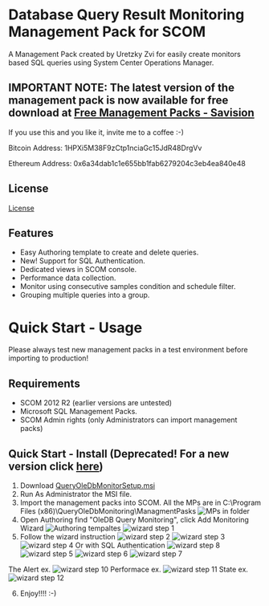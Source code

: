 # Database Query Result Monitoring Management Pack for SCOM
A Management Pack created by Uretzky Zvi for easily create monitors based SQL queries using System Center Operations Manager.

## IMPORTANT NOTE: The latest version of the management pack is now available for free download at [Free Management Packs - Savision](https://www.savision.com/free-management-packs/)

If you use this and you like it, invite me to a coffee :-)

 Bitcoin Address: 1HPXi5M38F9zCtp1nciaGc15JdR48DrgVv
 
 Ethereum Address: 0x6a34dab1c1e655bb1fab6279204c3eb4ea840e48

## License

[License](https://github.com/uretskyzvi/Monitor-Applications-Using-SQL-Queries/blob/master/LICENSE)

## Features
* Easy Authoring template to create and delete queries.
* New! Support for SQL Authentication. 
* Dedicated views in SCOM console.
* Performance data collection.
* Monitor using consecutive samples condition and schedule filter.
* Grouping multiple queries into a group.

# Quick Start - Usage
Please always test new management packs in a test environment before importing to production!

## Requirements
* SCOM 2012 R2 (earlier versions are untested)
* Microsoft SQL Management Packs.
* SCOM Admin rights (only Administrators can import management packs)
## Quick Start - Install (Deprecated! For a new version click [here](https://www.savision.com/free-management-packs/)) 
1. Download [QueryOleDbMonitorSetup.msi](https://github.com/UretzkyZvi/Monitor-Applications-Using-SQL-Queries/releases/download/v2.2.0.1/QueryOleDbMonitorSetup.msi)
2. Run As Administrator the MSI file.
3. Import the management packs into SCOM. All the MPs are in C:\Program Files (x86)\QueryOleDbMonitoring\ManagmentPasks 
![MPs in folder](/Images/2017-06-09%2011_22_32-ManagmentPasks.png?raw=true)
4. Open Authoring find "OleDB Query Monitoring", click Add Monitoring Wizard
![Authoring tempaltes](/Images/2017-06-09%2011_47_50-OleDB%20Query%20Monitoring%20-%20analyticOps%20-%20Operations%20Manager.png?raw=true)
![wizard step 1](/Images/2017-06-09%2011_24_00-Add%20Monitoring%20Wizard.png?raw=true)
5. Follow the wizard instruction
![wizard step 2](/Images/OleDB%20Monitoring/ConnectionAndQuery_1.png?raw=true)
![wizard step 3](/Images/OleDB%20Monitoring/ConnectionAndQuery_SelectDatabase.png?raw=true)
![wizard step 4](/Images/OleDB%20Monitoring/ConnectionAndQuery_Full.png?raw=true)
Or with SQL Authentication
![wizard step 8](/Images/OleDB%20Monitoring/ConnectionAndQuery_FullAuthentication.png?raw=true)
![wizard step 5](/Images/OleDB%20Monitoring/MonitoringSettings.png?raw=true)
![wizard step 6](/Images/OleDB%20Monitoring/MonitoringSettings_Full.png?raw=true)
![wizard step 7](/Images/OleDB%20Monitoring/SchedulerSettings.png?raw=true)

The Alert ex.
![wizard step 10](/Images/2017-06-09%2011_32_40-Active%20Alerts%20-%20analyticOps%20-%20Operations%20Manager.png?raw=true)
Performace ex.
![wizard step 11](/Images/2017-06-09%2011_59_41-Performance%20-%20analyticOps%20-%20Operations%20Manager.png?raw=true)
State ex.
![wizard step 12](/Images/2017-06-09%2011_58_13-State%20-%20analyticOps%20-%20Operations%20Manager.png?raw=true)

6.  Enjoy!!!! :-)

